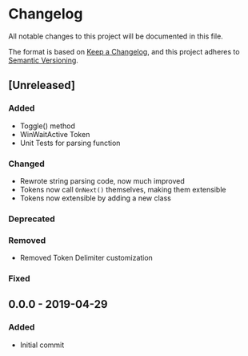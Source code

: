 # Changelog
All notable changes to this project will be documented in this file.

The format is based on [Keep a Changelog](https://keepachangelog.com/en/1.0.0/), and this project adheres to [Semantic Versioning](https://semver.org/spec/v2.0.0.html).

## [Unreleased]
### Added
- Toggle() method
- WinWaitActive Token
- Unit Tests for parsing function
### Changed 
- Rewrote string parsing code, now much improved
- Tokens now call `OnNext()` themselves, making them extensible
- Tokens now extensible by adding a new class
### Deprecated
### Removed
- Removed Token Delimiter customization
### Fixed

## 0.0.0 - 2019-04-29
### Added
- Initial commit
